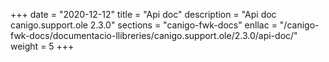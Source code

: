 +++
date        = "2020-12-12"
title       = "Api doc"
description = "Api doc canigo.support.ole 2.3.0"
sections    = "canigo-fwk-docs"
enllac		= "/canigo-fwk-docs/documentacio-llibreries/canigo.support.ole/2.3.0/api-doc/"
weight		= 5
+++
